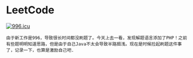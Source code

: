# LeetCode
[![996.icu](https://img.shields.io/badge/link-996.icu-red.svg)](https://996.icu)

`由于新工作是996，导致很长时间都没刷题了。今天上去一看，发现解题语言添加了PHP！之前有些题明明知道思路，但是由于自己Java不太会导致半路搁浅。现在是时候捡起刷题这件事了，记录一下，也算是激励自己吧.`

